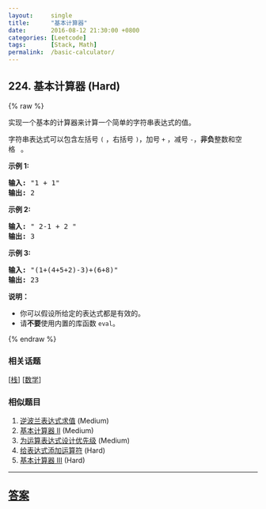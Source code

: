 ```yaml
---
layout:     single
title:      "基本计算器"
date:       2016-08-12 21:30:00 +0800
categories: [Leetcode]
tags:       [Stack, Math]
permalink:  /basic-calculator/
---
```


## 224. 基本计算器 (Hard)

{% raw %}

<p>实现一个基本的计算器来计算一个简单的字符串表达式的值。</p>

<p>字符串表达式可以包含左括号&nbsp;<code>(</code>&nbsp;，右括号&nbsp;<code>)</code>，加号&nbsp;<code>+</code>&nbsp;，减号&nbsp;<code>-</code>，<strong>非负</strong>整数和空格&nbsp;<code>&nbsp;</code>。</p>

<p><strong>示例 1:</strong></p>

<pre><strong>输入:</strong> &quot;1 + 1&quot;
<strong>输出:</strong> 2
</pre>

<p><strong>示例 2:</strong></p>

<pre><strong>输入:</strong> &quot; 2-1 + 2 &quot;
<strong>输出:</strong> 3</pre>

<p><strong>示例 3:</strong></p>

<pre><strong>输入:</strong> &quot;(1+(4+5+2)-3)+(6+8)&quot;
<strong>输出:</strong> 23</pre>

<p><strong>说明：</strong></p>

<ul>
	<li>你可以假设所给定的表达式都是有效的。</li>
	<li>请<strong>不要</strong>使用内置的库函数 <code>eval</code>。</li>
</ul>

{% endraw %}

### 相关话题
  [[栈](https://github.com/openset/leetcode/tree/master/tag/stack/README.md)]
  [[数学](https://github.com/openset/leetcode/tree/master/tag/math/README.md)]

### 相似题目
  1. [逆波兰表达式求值](/evaluate-reverse-polish-notation) (Medium)
  1. [基本计算器 II](/basic-calculator-ii) (Medium)
  1. [为运算表达式设计优先级](/different-ways-to-add-parentheses) (Medium)
  1. [给表达式添加运算符](/expression-add-operators) (Hard)
  1. [基本计算器 III](/basic-calculator-iii) (Hard)

---

## [答案](https://github.com/openset/leetcode/tree/master/problems/basic-calculator)
